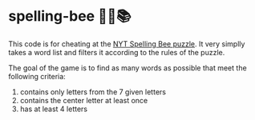 # spelling-bee 👑🐝📚

This code is for cheating at the [NYT Spelling Bee puzzle](https://www.nytimes.com/puzzles/spelling-bee). It very simplly takes a word list and filters it according to the rules of the puzzle.

The goal of the game is to find as many words as possible that meet the following criteria:
 1. contains only letters from the 7 given letters
 1. contains the center letter at least once
 1. has at least 4 letters
